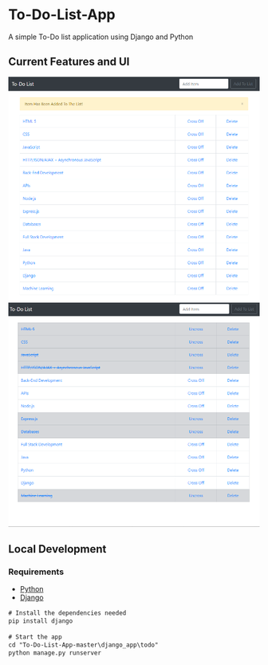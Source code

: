 # To-Do-List-App
A simple To-Do list application using Django and Python

## Current Features and UI

<img src="images/Image1.PNG" weight="300" height="450">    <img src="images/Image3.PNG" weight="300" height="450">


## Local Development
### Requirements
 - [Python](https://www.python.org/downloads/)
 - [Django](https://www.djangoproject.com/)

```
# Install the dependencies needed
pip install django

# Start the app
cd "To-Do-List-App-master\django_app\todo" 
python manage.py runserver

```

